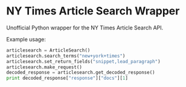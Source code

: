 NY Times Article Search Wrapper
=============================

Unofficial Python wrapper for the NY Times Article Search API.

Example usage:

```python
articlesearch = ArticleSearch()
articlesearch.search_terms("new+york+times")
articlesearch.set_return_fields("snippet,lead_paragraph")
articlesearch.make_request()
decoded_response = articlesearch.get_decoded_response()
print decoded_response["response"]["docs"][1]
```